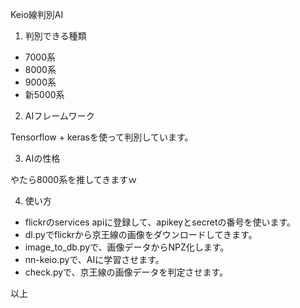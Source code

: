 Keio線判別AI

1. 判別できる種類

* 7000系
* 8000系
* 9000系
* 新5000系

2. AIフレームワーク

Tensorflow + kerasを使って判別しています。

3. AIの性格

やたら8000系を推してきますｗ

4. 使い方

* flickrのservices apiに登録して、apikeyとsecretの番号を使います。
* dl.pyでflickrから京王線の画像をダウンロードしてきます。
* image_to_db.pyで、画像データからNPZ化します。
* nn-keio.pyで、AIに学習させます。
* check.pyで、京王線の画像データを判定させます。

以上
